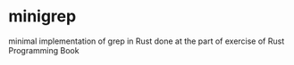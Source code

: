 # minigrep
minimal implementation of grep in Rust done at the part of exercise of Rust Programming Book
